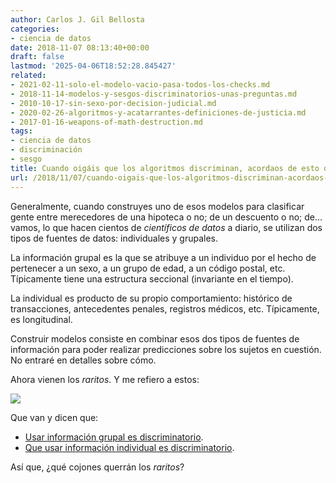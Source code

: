 ```yaml
---
author: Carlos J. Gil Bellosta
categories:
- ciencia de datos
date: 2018-11-07 08:13:40+00:00
draft: false
lastmod: '2025-04-06T18:52:28.845427'
related:
- 2021-02-11-solo-el-modelo-vacio-pasa-todos-los-checks.md
- 2018-11-14-modelos-y-sesgos-discriminatorios-unas-preguntas.md
- 2010-10-17-sin-sexo-por-decision-judicial.md
- 2020-02-26-algoritmos-y-acatarrantes-definiciones-de-justicia.md
- 2017-01-16-weapons-of-math-destruction.md
tags:
- ciencia de datos
- discriminación
- sesgo
title: Cuando oigáis que los algoritmos discriminan, acordaos de esto que cuento hoy
url: /2018/11/07/cuando-oigais-que-los-algoritmos-discriminan-acordaos-de-esto-que-cuento-hoy/
---
```


Generalmente, cuando construyes uno de esos modelos para clasificar gente entre merecedores de una hipoteca o no; de un descuento o no; de... vamos, lo que hacen cientos de _científicos de datos_ a diario, se utilizan dos tipos de fuentes de datos: individuales y grupales.

La información grupal es la que se atribuye a un individuo por el hecho de pertenecer a un sexo, a un grupo de edad, a un código postal, etc. Típicamente tiene una estructura seccional (invariante en el tiempo).

La individual es producto de su propio comportamiento: histórico de transacciones, antecedentes penales, registros médicos, etc. Típicamente, es longitudinal.

Construir modelos consiste en combinar esos dos tipos de fuentes de información para poder realizar predicciones sobre los sujetos en cuestión. No entraré en detalles sobre cómo.

Ahora vienen los _raritos_. Y me refiero a estos:

![](/wp-uploads/2017/01/weapons_math_destruction.jpg)

Que van y dicen que:

* [Usar información grupal es discriminatorio](http://www.equineteurope.org/Finland-Assessing-credit-rating-on-the-basis-of-statistical-data-alone-is).
* [Que usar información individual es discriminatorio](https://marginalrevolution.com/marginalrevolution/2018/10/unintended-consequences-information-bans.html).

Así que, ¿qué cojones querrán los _raritos_?